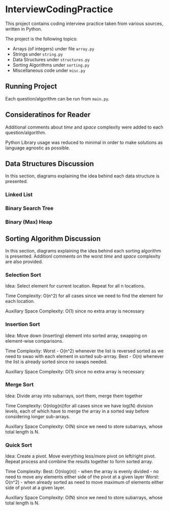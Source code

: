 # InterviewCodingPractice

This project contains coding interview practice taken from various sources,
written in Python.

The project is the following topics:

- Arrays (of integers) under file `array.py`
- Strings under `string.py`
- Data Structures under `structures.py`
- Sorting Algorithms under `sorting.py`
- Miscellaneous code under `misc.py`

## Running Project

Each question/algorithm can be run from `main.py`.

## Consideratinos for Reader

Additional comments about _time_ and _space_ complexity were added to
each question/algorithm.

Python Library usage was reduced to minimal in order to make solutions as
language agnostic as possible.

## Data Structures Discussion

In this section, diagrams explaining the idea behind each data structure is
presented.

### Linked List

### Binary Search Tree

### Binary (Max) Heap

## Sorting Algorithm Discussion

In this section, diagrams explaining the idea behind each sorting algorithm
is presented. Additionl comments on the worst _time_ and _space_ complexity are
also provided.

### Selection Sort

Idea: Select element for current location. Repeat for all n locations.

Time Complexity: O(n^2) for all cases since we need to find the element for
each location.

Auxillary Space Complexity: O(1) since no extra array is necessary

### Insertion Sort

Idea: Move down (inserting) element into sorted array, swapping on element-wise
comparisons.

Time Complexity:
Worst - O(n^2) whenever the list is reversed sorted as we need
to swao with each element in sorted sub-arrray.
Best - O(n) whenever the list is already sorted since no swaps needed.

Auxillary Space Complexity: O(1) since no extra array is necessary

### Merge Sort

Idea: Divide array into subarrays, sort them, merge them together

Time Complexity: O(nlog(n))for all cases since we have log(N) division levels,
each of which have to merge the array in a sorted way before considering longer
sub-arrays.

Auxillary Space Complexity: O(N) since we need to store subarrays, whose total
length is N.

### Quick Sort

Idea: Create a pivot. Move everything less/more pivot on left/right pivot.
Repeat process and combine the results together to form sorted array.

Time Complexity:
Best: O(nlog(n)) - when the array is evenly divided - no need
to move any elements either side of the pivot at a given layer
Worst: O(n^2) - when already sorted as need to move maximum of elements either
side of pivot at a given layer.

Auxillary Space Complexity: O(N) since we need to store subarrays, whose total
length is N.

